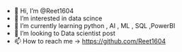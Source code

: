 - 👋 Hi, I’m @Reet1604
- 👀 I’m interested in data scince
- 🌱 I’m currently learning python , AI , ML , SQL ,PowerBI 
- 💞️ I’m looking to Data scientist post
- 📫 How to reach me ->  https://github.com/Reet1604

<!---
Reet1604/Reet1604 is a ✨ special ✨ repository because its `README.md` (this file) appears on your GitHub profile.
You can click the Preview link to take a look at your changes.
--->
